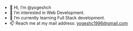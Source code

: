 - 👋 Hi, I’m @yogeshch
- 👀 I’m interested in Web Development.
- 🌱 I’m currently learning Full Stack development.
- 📫 Reach me at my mail address: yogeshc1996@gmail.com
